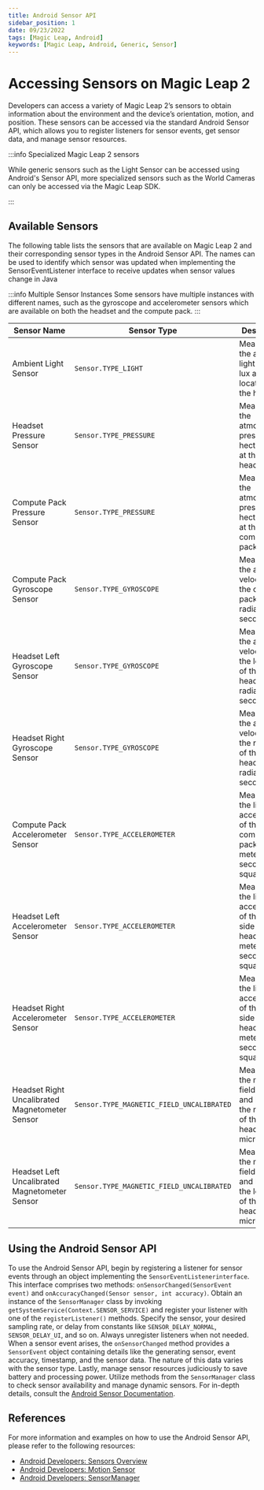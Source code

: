 ```yaml
---
title: Android Sensor API
sidebar_position: 1
date: 09/23/2022
tags: [Magic Leap, Android]
keywords: [Magic Leap, Android, Generic, Sensor]
---
```

 
 # Accessing Sensors on Magic Leap 2

Developers can access a variety of Magic Leap 2’s sensors to obtain information about the environment and the device’s orientation, motion, and position. These sensors can be accessed via the standard Android Sensor API, which allows you to register listeners for sensor events, get sensor data, and manage sensor resources.

:::info Specialized Magic Leap 2 sensors

While generic sensors such as the Light Sensor can be accessed using Android's Sensor API, more specialized sensors such as the World Cameras can only be accessed via the Magic Leap SDK.

:::

## Available Sensors

The following table lists the sensors that are available on Magic Leap 2 and their corresponding sensor types in the Android Sensor API. The names can be used to identify which sensor was updated when implementing the SensorEventListener interface to receive updates when sensor values change in Java  
  
:::info Multiple Sensor Instances
Some sensors have multiple instances with different names, such as the gyroscope and accelerometer sensors which are available on both the headset and the compute pack.
:::


| Sensor Name | Sensor Type | Description |
| --- | --- | --- |
| Ambient Light Sensor | `Sensor.TYPE_LIGHT` | Measures the ambient light level in lux and is located on the headset |
| Headset Pressure Sensor | `Sensor.TYPE_PRESSURE` | Measures the atmospheric pressure in hectopascals at the headset |
| Compute Pack Pressure Sensor | `Sensor.TYPE_PRESSURE` | Measures the atmospheric pressure in hectopascals at the compute pack |
| Compute Pack Gyroscope Sensor | `Sensor.TYPE_GYROSCOPE` | Measures the angular velocity of the compute pack in radians per second |
| Headset Left Gyroscope Sensor | `Sensor.TYPE_GYROSCOPE` | Measures the angular velocity of the left side of the headset in radians per second |
| Headset Right Gyroscope Sensor | `Sensor.TYPE_GYROSCOPE` | Measures the angular velocity of the right side of the headset in radians per second |
| Compute Pack Accelerometer Sensor | `Sensor.TYPE_ACCELEROMETER` | Measures the linear acceleration of the compute pack in meters per second squared |
| Headset Left Accelerometer Sensor | `Sensor.TYPE_ACCELEROMETER` | Measures the linear acceleration of the left side of the headset in meters per second squared |
| Headset Right Accelerometer Sensor | `Sensor.TYPE_ACCELEROMETER` | Measures the linear acceleration of the right side of the headset in meters per second squared |
| Headset Right Uncalibrated Magnetometer Sensor | `Sensor.TYPE_MAGNETIC_FIELD_UNCALIBRATED` | Measures the magnetic field strength and bias of the right side of the headset in microteslas |
| Headset Left Uncalibrated Magnetometer Sensor | `Sensor.TYPE_MAGNETIC_FIELD_UNCALIBRATED` | Measures the magnetic field strength and bias of the left side of the headset in microteslas |

## Using the Android Sensor API

To use the Android Sensor API, begin by registering a listener for sensor events through an object implementing the `SensorEventListenerinterface`. This interface comprises two methods: `onSensorChanged(SensorEvent event)` and `onAccuracyChanged(Sensor sensor, int accuracy)`. Obtain an instance of the `SensorManager` class by invoking `getSystemService(Context.SENSOR_SERVICE)` and register your listener with one of the `registerListener()` methods. Specify the sensor, your desired sampling rate, or delay from constants like `SENSOR_DELAY_NORMAL`, `SENSOR_DELAY_UI`, and so on. Always unregister listeners when not needed. When a sensor event arises, the `onSensorChanged` method provides a `SensorEvent` object containing details like the generating sensor, event accuracy, timestamp, and the sensor data. The nature of this data varies with the sensor type. Lastly, manage sensor resources judiciously to save battery and processing power. Utilize methods from the `SensorManager` class to check sensor availability and manage dynamic sensors. For in-depth details, consult the [Android Sensor Documentation](https://developer.android.com/guide/topics/sensors/sensors_overview).

## References

For more information and examples on how to use the Android Sensor API, please refer to the following resources:

* [Android Developers: Sensors Overview](https://developer.android.com/guide/topics/sensors/sensors_overview)
* [Android Developers: Motion Sensor](https://developer.android.com/guide/topics/sensors/sensors)
* [Android Developers: SensorManager](https://developer.android.com/reference/android/hardware/SensorManager)
